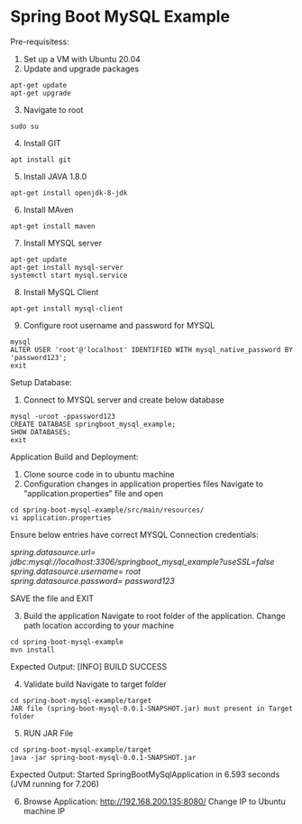 # Spring Boot MySQL Example

Pre-requisitess:

1. Set up a VM with Ubuntu 20.04 
2. Update and upgrade packages
```
apt-get update 
apt-get upgrade
```
3. Navigate to root
```
sudo su
```
4. Install GIT
```
apt install git
```
5. Install JAVA 1.8.0
```
apt-get install openjdk-8-jdk
```
6. Install MAven
```
apt-get install maven
```
7. Install MYSQL server
```
apt-get update
apt-get install mysql-server
systemctl start mysql.service
```
8. Install MySQL Client
```
apt-get install mysql-client
```
9. Configure root username and password for MYSQL

```
mysql
ALTER USER 'root'@'localhost' IDENTIFIED WITH mysql_native_password BY 'password123';
exit
```


Setup Database:
1. Connect to MYSQL server and create below database
```
mysql -uroot -ppassword123
CREATE DATABASE springboot_mysql_example;
SHOW DATABASES;
exit
```
Application Build and Deployment:
1. Clone source code in to ubuntu machine
2. Configuration changes in application properties files
Navigate to "application.properties" file and open
```
cd spring-boot-mysql-example/src/main/resources/
vi application.properties
```
Ensure below entries have correct MYSQL Connection credentials:

_spring.datasource.url= jdbc:mysql://localhost:3306/springboot_mysql_example?useSSL=false_  
_spring.datasource.username= root_  
_spring.datasource.password= password123_  

SAVE the file and EXIT


3. Build the application
Navigate to root folder of the application. Change path location according to your machine
```
cd spring-boot-mysql-example
mvn install
```
Expected Output:
[INFO] BUILD SUCCESS

4. Validate build
Navigate to target folder
```
cd spring-boot-mysql-example/target
JAR file (spring-boot-mysql-0.0.1-SNAPSHOT.jar) must present in Target folder
```
5. RUN JAR File
```
cd spring-boot-mysql-example/target
java -jar spring-boot-mysql-0.0.1-SNAPSHOT.jar
```
Expected Output:
Started SpringBootMySqlApplication in 6.593 seconds (JVM running for 7.206)


6. Browse Application:
http://192.168.200.135:8080/
Change IP to Ubuntu machine IP




